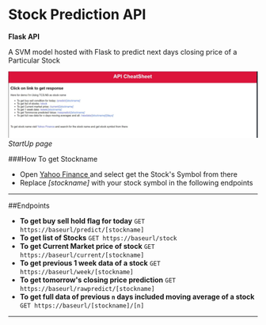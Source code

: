 # Stock Prediction API
**Flask API**

A SVM model hosted with Flask to predict next days closing price of a Particular Stock

![banner](https://github.com/teshank2137/stockprediction/blob/main/media/ss.JPG?raw=true)
*StartUp page*

###How To get Stockname
- Open [Yahoo Finance ](https://finance.yahoo.com/) and select get the Stock's Symbol from there
- Replace *[stockname]* with your stock symbol in the following endpoints
---
##Endpoints
- **To get buy sell hold flag for today**
`GET https://baseurl/predict/[stockname]`
- **To get list of Stocks**
`GET https://baseurl/stock`
- **To get Current Market price of stock**
`GET https://baseurl/current/[stockname]`
- **To get previous 1 week data of a stock**
`GET https://baseurl/week/[stockname]`
- **To get tomorrow's closing price prediction**
`GET https://baseurl/rawpredict/[stockname]`
- **To get full data of previous `n` days included moving average of a stock**
`GET https://baseurl/[stockname]/[n]`

---